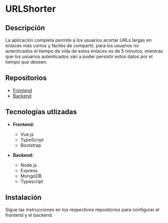 # URLShorter

## Descripción
La aplicación completa permite a los usuarios acortar URLs largas en enlaces más cortos y fáciles de compartir, para los usuarios no autenticados el tiempo de vida de estos enlaces es de 5 minutos, mientras que los usuarios autenticados van a poder persistir estos datos por el tiempo que deseen.

## Repositorios
- [Frontend](https://github.com/Ulises-Saucedo/URLShorter/frontend)
- [Backend](https://github.com/Ulises-Saucedo/URLShorter/backend)

## Tecnologías utlizadas
- **Frontend:**
  - Vue.js
  - TypeScript
  - Bootstrap

- **Backend:**
  - Node.js
  - Express
  - MongoDB
  - Typescript

## Instalación
Sigue las instrucciones en los respectivos repositorios para configurar el frontend y el backend.
